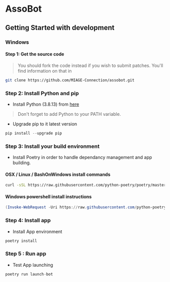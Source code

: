 # AssoBot

## Getting Started with development

### Windows 

#### Step 1: Get the source code
> You should fork the code instead if you wish to submit patches. You'll find information on that in 

```bash
git clone https://github.com/MIAGE-Connection/assobot.git
```

### Step 2: Install Python and pip 

* Install Python (3.8.13) from [here](https://www.python.org/downloads/release/python-3911/)

> Don't forget to add Python to your PATH variable.

* Upgrade pip to it latest version 

```powershell
pip install --upgrade pip
```

### Step 3: Install your build environment

* Install Poetry in order to handle dependancy management and app building.

#### OSX / Linux / BashOnWindows install commands

```bash
curl -sSL https://raw.githubusercontent.com/python-poetry/poetry/master/get-poetry.py | python -
```
#### Windows powershell install instructions

```powershell
(Invoke-WebRequest -Uri https://raw.githubusercontent.com/python-poetry/poetry/master/get-poetry.py -UseBasicParsing).Content | python -
```

### Step 4: Install app

* Install App environment 

```powershell
poetry install
```

### Step 5 : Run app

* Test App launching

```python
poetry run launch-bot
```